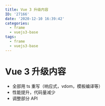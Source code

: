 ```yaml
---
title: Vue 3 升级内容
ID: '27166'
date: '2020-12-10 16:39:42'
categories:
  - frame
  - vuejs3-base
tags:
  - frame
  - vuejs3-base
---
```


# Vue 3 升级内容

- 全部用 ts 重写（响应式，vdom，模板编译等）
- 性能提升，代码量减少
- 调整部分 API
 
 
 
 
 
 
